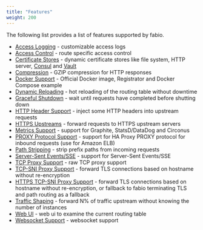 ```yaml
---
title: "Features"
weight: 200
---
```


The following list provides a list of features supported by fabio. 

 * [Access Logging](/feature/access-logging/) - customizable access logs
 * [Access Control](/feature/access-control/) - route specific access control
 * [Certificate Stores](/feature/certificate-stores/) - dynamic certificate stores like file system, HTTP server, [Consul](https://consul.io/) and [Vault](https://vaultproject.io/)
 * [Compression](/feature/compression/) - GZIP compression for HTTP responses
 * [Docker Support](/feature/docker/) - Official Docker image, Registrator and Docker Compose example
 * [Dynamic Reloading](/feature/dynamic-reloading/) - hot reloading of the routing table without downtime
 * [Graceful Shutdown](/feature/graceful-shutdown/) - wait until requests have completed before shutting down
 * [HTTP Header Support](/feature/http-headers/) - inject some HTTP headers into upstream requests
 * [HTTPS Upstreams](/feature/https-upstream/) - forward requests to HTTPS upstream servers
 * [Metrics Support](/feature/metrics/) - support for Graphite, StatsD/DataDog and Circonus
 * [PROXY Protocol Support](/feature/proxy-protocol/) - support for HA Proxy PROXY protocol for inbound requests (use for Amazon ELB)
 * [Path Stripping](/feature/path-stripping/) - strip prefix paths from incoming requests
 * [Server-Sent Events/SSE](/feature/sse/) - support for Server-Sent Events/SSE
 * [TCP Proxy Support](/feature/tcp-proxy/) - raw TCP proxy support
 * [TCP-SNI Proxy Support](/feature/tcp-sni-proxy/) - forward TLS connections based on hostname without re-encryption
 * [HTTPS TCP-SNI Proxy Support](/feature/https-tcp-sni-proxy/) - forward TLS connections based on hostname without re-encryption, or fallback to fabio terminating TLS and path routing as a fallback
 * [Traffic Shaping](/feature/traffic-shaping/) - forward N% of traffic upstream without knowing the number of instances
 * [Web UI](/feature/web-ui/) - web ui to examine the current routing table
 * [Websocket Support](/feature/websockets/) - websocket support
